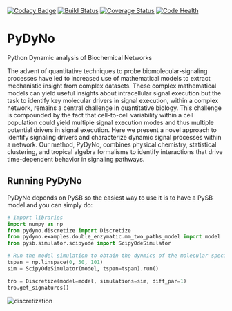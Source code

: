 [![Codacy Badge](https://api.codacy.com/project/badge/Grade/4dc49b4309bc4f05911eee43f932591b)](https://app.codacy.com/app/ortega2247/tropical?utm_source=github.com&utm_medium=referral&utm_content=LoLab-VU/tropical&utm_campaign=Badge_Grade_Dashboard)
[![Build Status](https://travis-ci.org/LoLab-VU/pydyno.svg?branch=master)](https://travis-ci.org/LoLab-VU/pydyno)
[![Coverage Status](https://coveralls.io/repos/github/LoLab-VU/tropical/badge.svg?branch=master)](https://coveralls.io/github/LoLab-VU/tropical?branch=master)
[![Code Health](https://landscape.io/github/LoLab-VU/tropical/master/landscape.svg?style=flat)](https://landscape.io/github/LoLab-VU/tropical/master)

# PyDyNo

Python Dynamic analysis of Biochemical Networks

The advent of quantitative techniques to probe biomolecular-signaling processes have led to increased use of 
mathematical models to extract mechanistic insight from complex datasets. These complex mathematical models 
can yield useful insights about intracellular signal execution but the task to identify key molecular drivers 
in signal execution, within a complex network, remains a central challenge in quantitative biology. This challenge 
is compounded by the fact that cell-to-cell variability within a cell population could yield multiple signal 
execution modes and thus multiple potential drivers in signal execution. Here we present a novel approach to 
identify signaling drivers and characterize dynamic signal processes within a network. Our method, PyDyNo, 
combines physical chemistry, statistical clustering, and tropical algebra formalisms to identify interactions 
that drive time-dependent behavior in signaling pathways. 

## Running PyDyNo

PyDyNo depends on PySB so the easiest  way to use it is to have a PySB model and you can simply do:
```python
# Import libraries
import numpy as np
from pydyno.discretize import Discretize
from pydyno.examples.double_enzymatic.mm_two_paths_model import model
from pysb.simulator.scipyode import ScipyOdeSimulator

# Run the model simulation to obtain the dynmics of the molecular species
tspan = np.linspace(0, 50, 101)
sim = ScipyOdeSimulator(model, tspan=tspan).run()

tro = Discretize(model=model, simulations=sim, diff_par=1)
tro.get_signatures()

```
![discretization](https://github.com/LoLab-VU/pydyno/blob/master/pydyno/examples/double_enzymatic/figures/s0.png)